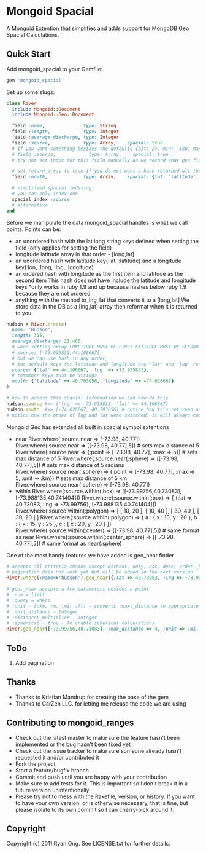 Mongoid Spacial
============

A Mongoid Extention that simplifies and adds support for MongoDB Geo Spacial Calculations.

Quick Start
-----------
Add mongoid_spacial to your Gemfile:

```ruby
gem 'mongoid_spacial'
```

Set up some slugs:

```ruby
class River
  include Mongoid::Document
  include Mongoid::Geo::Document

  field :name,              type: String
  field :length,            type: Integer
  field :average_discharge, type: Integer
  field :source,            type: Array,    spacial: true
  # if you want something besides the defaults {bit: 24, min: -180, max: 180} just set index to the options on the index
  # field :source,            type: Array,    spacial: true
  # try not set index for this field manually as we record what geo fields are index for some handy fields later

  # set return_array to true if you do not want a hash returned all the time
  field :mouth,             type: Array,    spacial: {lat: 'latitude', lng: 'longitude', return_array: true }

  # simplified spacial indexing
  # you can only index one
  spacial_index :source
  # alternative 
end
```

Before we manipulate the data mongoid_spacial handles is what we call points.
Points can be:
* an unordered hash with the lat long string keys defined when setting the field (only applies for setting the field)
* longitude latitude array in that order - [long,lat]
* an unordered hash with latitude key(:lat, :latitude) and a longitude key(:lon, :long, :lng, :longitude)
* an ordered hash with longitude as the first item and latitude as the second item
  This hash does not have include the latitude and longitude keys
  \*only works in ruby 1.9 and up because hashes below ruby 1.9 because they are not ordered
* anything with the method to_lng_lat that converts it to a [long,lat]
We store data in the DB as a [lng,lat] array then reformat when it is returned to you

```ruby
hudson = River.create(
  name: 'Hudson',
  length: 315,
  average_discharge: 21_400,
  # when setting array LONGITUDE MUST BE FIRST LATITUDE MUST BE SECOND
  # source: [-73.935833,44.106667],
  # but we can use hash in any order,
  # the default keys for latitude and longitude are 'lat' and 'lng' respectively
  source: {'lat' => 44.106667, 'lng' => -73.935833},
  # remember keys must be strings
  mouth: {'latitude' => 40.703056, 'longitude' => -74.026667}
)

# now to access this spacial information we can now do this
hudson.source #=> {'lng' => -73.935833, 'lat' => 44.106667}
hudson.mouth  #=> [-74.026667, 40.703056] # notice how this returned as a lng,lat array because return_array was true
# notice how the order of lng and lat were switched. it will always come out like this when using spacial.
```
Mongoid Geo has extended all built in spacial symbol extentions
* near
    River.where(:source.near => [-73.98, 40.77])
    River.where(:source.near => [[-73.98, 40.77],5]) # sets max distance of 5
    River.where(:source.near => {:point => [-73.98, 40.77], :max => 5}) # sets max distance of 5
    River.where(:source.near(:sphere) => [[-73.98, 40.77],5]) # sets max distance of 5 radians
    River.where(:source.near(:sphere) => {:point => [-73.98, 40.77], :max => 5, :unit => :km}) # sets max distance of 5 km    
    River.where(:source.near(:sphere) => [-73.98, 40.77])
* within
    River.where(:source.within(:box) => [[-73.99756,40.73083], [-73.988135,40.741404]])
    River.where(:source.within(:box) => [ {:lat => 40.73083, :lng => -73.99756}, [-73.988135,40.741404]])
    River.where(:source.within(:polygon) => [ [ 10, 20 ], [ 10, 40 ], [ 30, 40 ], [ 30, 20 ] ]
    River.where(:source.within(:polygon) => { a : { x : 10, y : 20 }, b : { x : 15, y : 25 }, c : { x : 20, y : 20 } })
    River.where(:source.within(:center) => [[-73.98, 40.77],5])         # same format as near
    River.where(:source.within(:center_sphere) => [[-73.98, 40.77],5])  # same format as near(:sphere)

One of the most handy features we have added is geo_near finder

```ruby
# accepts all criteria chains except without, only, asc, desc, order\_by
# pagination does not work yet but will be added in the next version
River.where(:name=>'hudson').geo_near({:lat => 40.73083, :lng => -73.99756})

# geo\_near accepts a few parameters besides a point
# :num = limit
# :query = where
# :unit - [:km, :m, :mi, :ft] - converts :max\_distance to appropriate values and automatically sets :distance\_multiplier. accepts 
# :max\_distance - Integer
# :distance\_multiplier - Integer
# :spherical - true - To enable spherical calculations
River.geo_near([-73.99756,40.73083], :max_distance => 4, :unit => :mi, :spherical)

```

ToDo
-----------
 1. Add pagination 

Thanks
-----------
* Thanks to Kristian Mandrup for creating the base of the gem
* Thanks to CarZen LLC. for letting me release the code we are using

Contributing to mongoid_ranges
-----------
* Check out the latest master to make sure the feature hasn't been implemented or the bug hasn't been fixed yet
* Check out the issue tracker to make sure someone already hasn't requested it and/or contributed it
* Fork the project
* Start a feature/bugfix branch
* Commit and push until you are happy with your contribution
* Make sure to add tests for it. This is important so I don't break it in a future version unintentionally.
* Please try not to mess with the Rakefile, version, or history. If you want to have your own version, or is otherwise necessary, that is fine, but please isolate to its own commit so I can cherry-pick around it.

Copyright
-----------
Copyright (c) 2011 Ryan Ong. See LICENSE.txt for
further details.


